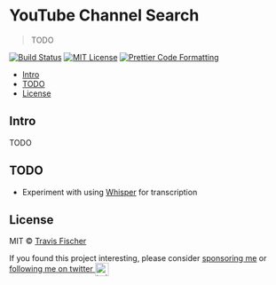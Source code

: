 # YouTube Channel Search <!-- omit in toc -->

> TODO

[![Build Status](https://github.com/transitive-bullshit/yt-channel-search/actions/workflows/test.yml/badge.svg)](https://github.com/transitive-bullshit/yt-channel-search/actions/workflows/test.yml) [![MIT License](https://img.shields.io/badge/license-MIT-blue)](https://github.com/transitive-bullshit/yt-channel-search/blob/main/license) [![Prettier Code Formatting](https://img.shields.io/badge/code_style-prettier-brightgreen.svg)](https://prettier.io)

- [Intro](#intro)
- [TODO](#todo)
- [License](#license)

## Intro

TODO

## TODO

- Experiment with using [Whisper](https://github.com/m-bain/whisperX) for transcription

## License

MIT © [Travis Fischer](https://transitivebullsh.it)

If you found this project interesting, please consider [sponsoring me](https://github.com/sponsors/transitive-bullshit) or <a href="https://twitter.com/transitive_bs">following me on twitter <img src="https://storage.googleapis.com/saasify-assets/twitter-logo.svg" alt="twitter" height="24px" align="center"></a>
